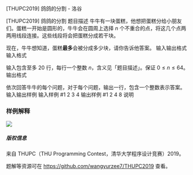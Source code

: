 



[THUPC2019] 鸽鸽的分割 - 洛谷














[THUPC2019] 鸽鸽的分割
题目描述
牛牛有一块蛋糕，他想把蛋糕分给小朋友们。蛋糕一开始是圆形的，牛牛会在圆周上选择 $n$ 个不重合的点，将这几个点两两用线段连接。这些线段将会把蛋糕分成若干块。

现在，牛牛想知道，蛋糕**最多**会被分成多少块，请你告诉他答案。
输入输出格式
输入格式

输入包含至多 $20$ 行，每行一个整数 $n$，含义见「题目描述」。保证 $0\le n \le 64$。
输出格式

依次回答牛牛的每个问题，对于每个问题，输出一行，包含一个整数表示答案。
输入输出样例
输入样例 #1
2
3
4
输出样例 #1
2
4
8
说明
### 样例解释

![](https://cdn.luogu.com.cn/upload/pic/58696.png)

##### 版权信息

来自 THUPC（THU Programming Contest，清华大学程序设计竞赛）2019。

题解等资源可在 <https://github.com/wangyurzee7/THUPC2019> 查看。






